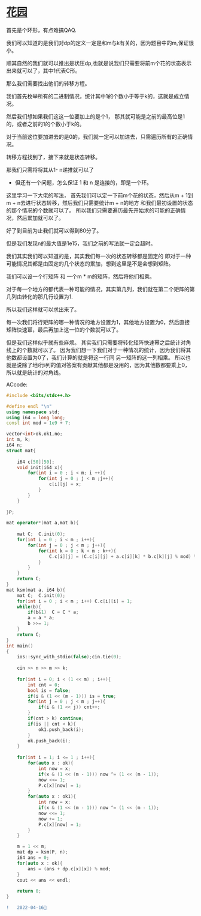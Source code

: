#  [花园](https://www.luogu.com.cn/problem/P1357?contestId=66723)


   首先是个环形，有点难搞QAQ.
   
   我们可以知道的是我们对dp的定义一定是和m与k有关的，因为题目中的m,保证很小。
   
   顺其自然的我们就可以推出是状压dp,也就是说我们只需要将前m个花的状态表示出来就可以了，其中1代表C形。
   
   那么我们需要找出他们的转移方程。
   
   我们首先枚举所有的二进制情况，统计其中1的个数小于等于k的，这就是成立情况。
   
   然后我们想如果我们这这一位要加上的是个1，
   那其就可能是之前的最高位是1的，或者之前的1的个数小于k的。
   
   对于当前这位要加进去的是0的，我们就一定可以加进去，只需遍历所有的正确情况。
   
   转移方程找到了，接下来就是状态转移。
   
   那我们只需将将其从1- n递推就可以了
   
   
+    但还有一个问题，怎么保证 1 和 n 是连接的，即是一个环。

   
  这里学习一下大佬的写法，
  首先我们可以定一下前m个花的状态，然后从m + 1到m + n去进行状态转移，然后我们只需要统计m + n的地方
  和我们最初设置的状态的那个情况的个数就可以了。
  所以我们只需要遍历最先开始求的可能的正确情况，然后累加就可以了。
  
  
  好了到目前为止我们就可以得到80分了。
  
  但是我们发现n的最大值是1e15，我们之前的写法就一定会超时。
  
  
  我们其实我们可以知道的是，其实我们每一次的状态转移都是固定的
  即对于一种可能情况其都是由固定的几个状态的累加，想到这里是不是会想到矩阵。
  
  我们可以设一个行矩阵  和 一个m * m的矩阵，然后将他们相乘。
  
  对于每一个地方的都代表一种可能的情况，其实第几列，我们就在第二个矩阵的第几列由转化的那几行设置为1.
  
  所以我们这样就可以求出来了。
  
  每一次我们将行矩阵的哪一种情况的地方设置为1，其他地方设置为0，然后直接矩阵快速幂，最后再加上这一位的个数就可以了。
  
  
  但是我们这样似乎就有些麻烦。
  其实我们只需要将转化矩阵快速幂之后统计对角线上的个数就可以了。
  因为我们想一下我们对于一种情况的统计，因为我们将其他数都设置为0了，我们计算的就是将这一行同 另一矩阵的这一列相乘。
  所以也就是说除了地i行i列的值对答案有贡献其他都是没用的，因为其他数都要乘上0，所以就是统计的对角线。
  
ACcode:
```C++
#include <bits/stdc++.h>

#define endl "\n"
using namespace std;
using i64 = long long;
const int mod = 1e9 + 7;

vector<int>ok,ok1,no;
int m, k;
i64 n;
struct mat{
	
	i64 c[50][50];
	void init(i64 x){
		for(int i = 0 ; i < m; i ++){
			for(int j = 0 ; j < m ;j++){
				c[i][j] = x;
			}
		}
	}
	
}P;

mat operator*(mat a,mat b){
	
	mat C;  C.init(0);
	for(int i = 0 ; i < m ; i++){
		for(int j = 0 ; j < m ; j++){
			for(int k = 0 ; k < m ; k++){
				C.c[i][j] = (C.c[i][j] + a.c[i][k] * b.c[k][j] % mod) % mod;
			}
		}
	}
	return C;
}
mat ksm(mat a, i64 b){
	mat C;  C.init(0);
	for(int i = 0 ; i < m ; i++) C.c[i][i] = 1;
	while(b){
		if(b&1)  C = C * a;
		a = a * a;
		b >>= 1;
	}
	return C;
}
int main()
{
	ios::sync_with_stdio(false);cin.tie(0);
	
	cin >> n >> m >> k;
	
	for(int i = 0; i < (1 << m) ; i++){
		int cnt = 0;
		bool is = false;
		if(i & (1 << (m - 1))) is = true;
		for(int j = 0 ; j < m ; j++){
			if(i & (1 << j)) cnt++;
		}
		if(cnt > k) continue;
		if(is || cnt < k){
			ok1.push_back(i);
		} 
		ok.push_back(i);
	}
	
	for(int i = 1; i <= 1 ; i++){
		for(auto x : ok){
			int now = x;
			if(x & (1 << (m - 1))) now ^= (1 << (m - 1));
			now <<= 1; 
			P.c[x][now] = 1;
		}
		for(auto x : ok1){
			int now = x;
			if(x & (1 << (m - 1))) now ^= (1 << (m - 1));
			now <<= 1;
			now += 1;
			P.c[x][now] = 1;
		}
	}

	m = 1 << m;
	mat dp = ksm(P, n);
	i64 ans = 0;
	for(auto x : ok){
		ans = (ans + dp.c[x][x]) % mod;
	}
	cout << ans << endl;
	
	return 0;
}

```

```diff
!   2022-04-16🍻
```
